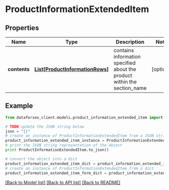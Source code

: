 # ProductInformationExtendedItem


## Properties

Name | Type | Description | Notes
------------ | ------------- | ------------- | -------------
**contents** | [**List[ProductInformationRows]**](ProductInformationRows.md) | contains information specified about the product within the section_name | [optional] 

## Example

```python
from dataforseo_client.models.product_information_extended_item import ProductInformationExtendedItem

# TODO update the JSON string below
json = "{}"
# create an instance of ProductInformationExtendedItem from a JSON string
product_information_extended_item_instance = ProductInformationExtendedItem.from_json(json)
# print the JSON string representation of the object
print ProductInformationExtendedItem.to_json()

# convert the object into a dict
product_information_extended_item_dict = product_information_extended_item_instance.to_dict()
# create an instance of ProductInformationExtendedItem from a dict
product_information_extended_item_form_dict = product_information_extended_item.from_dict(product_information_extended_item_dict)
```
[[Back to Model list]](../README.md#documentation-for-models) [[Back to API list]](../README.md#documentation-for-api-endpoints) [[Back to README]](../README.md)


